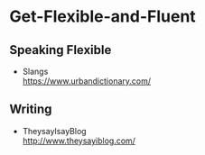 # Get-Flexible-and-Fluent
## Speaking Flexible
* Slangs<br> https://www.urbandictionary.com/
## Writing
* TheysayIsayBlog<br>http://www.theysayiblog.com/
